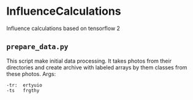 # InfluenceCalculations
Influence calculations based on tensorflow 2

## `prepare_data.py`
This script make initial data processing. It takes photos from their directories and create archive with labeled arrays by them classes from these photos.
Args: 
```
-tr:  ertyuio
-ts   frgthy
```
